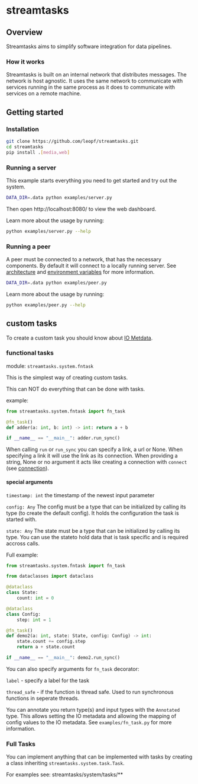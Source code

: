 
# streamtasks

## Overview

Streamtasks aims to simplify software integration for data pipelines.

### How it works
Streamtasks is built on an internal network that distributes messages. The network is host agnostic. It uses the same network to communicate with services running in the same process as it does to communicate with services on a remote machine.


## Getting started

### Installation
```bash
git clone https://github.com/leopf/streamtasks.git
cd streamtasks
pip install .[media,web]
```

### Running a server
This example starts everything you need to get started and try out the system.

```bash
DATA_DIR=.data python examples/server.py
```
Then open http://localhost:8080/ to view the web dashboard.

Learn more about the usage by running:
```bash
python examples/server.py --help
```


### Running a peer
A peer must be connected to a network, that has the necessary components. By default it will connect to a locally running server.
See [architecture](docs/architecture.md) and [environment variables](docs/env.md) for more information.

```bash
DATA_DIR=.data python examples/peer.py
```

Learn more about the usage by running:
```bash
python examples/peer.py --help
```

## custom tasks

To create a custom task you should know about [IO Metdata](docs/io-metadata.md).

### functional tasks
module: `streamtasks.system.fntask`

This is the simplest way of creating custom tasks.

This can NOT do everything that can be done with tasks.

example:
```python
from streamtasks.system.fntask import fn_task

@fn_task()
def adder(a: int, b: int) -> int: return a + b

if __name__ == "__main__": adder.run_sync()
```

When calling `run` or `run_sync` you can specify a link, a url or None. When specifying a link it will use the link as its connection. When providing a string, None or no argument it acts like creating a connection with `connect` (see [connection](docs/connection.md)).

#### special arguments
`timestamp: int` the timestamp of the newest input parameter

`config: Any` The config must be a type that can be initialized by calling its type (to create the default config). It holds the configuration the task is started with. 

`state: Any` The state must be a type that can be initialized by calling its type. You can use the stateto hold data that is task specific and is required accross calls. 

Full example:

```python
from streamtasks.system.fntask import fn_task

from dataclasses import dataclass

@dataclass
class State:
    count: int = 0

@dataclass
class Config:
    step: int = 1

@fn_task()
def demo2(a: int, state: State, config: Config) -> int:
    state.count += config.step
    return a + state.count 

if __name__ == "__main__": demo2.run_sync()
```

You can also specify arguments for `fn_task` decorator:

`label` - specify a label for the task

`thread_safe` - if the function is thread safe. Used to run synchronous functions in seperate threads.

You can annotate you return type(s) and input types with the `Annotated` type. This allows setting the IO metadata and allowing the mapping of config values to the IO metadata. See `examples/fn_task.py` for more information.

### Full Tasks
You can implement anything that can be implemented with tasks by creating a class inheriting `streamtasks.system.task.Task`.

For examples see: streamtasks/system/tasks/**